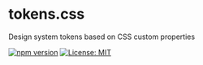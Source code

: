 # tokens.css

Design system tokens based on CSS custom properties

[![npm version](https://badge.fury.io/js/tokens.css.svg)](https://badge.fury.io/js/tokens.css) [![License: MIT](https://img.shields.io/badge/License-MIT-yellow.svg)](https://opensource.org/licenses/MIT)

